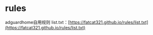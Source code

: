 # rules
adguardhome自用规则
list.txt：[https://fatcat321.github.io/rules/list.txt](https://fatcat321.github.io/rules/list.txt)
